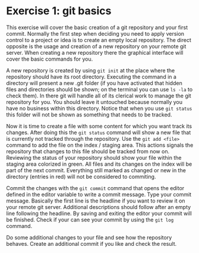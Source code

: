 # Exercise 1: git basics
This exercise will cover the basic creation of a git repository and your first commit.
Normally the first step when deciding you need to apply version control to a project or idea is
to create an empty local repository. The direct opposite is the usage and creation of a new
repository on your remote git server. When creating a new repository there the graphical interface
will cover the basic commands for you.

A new repository is created by using `git init` at the place where the repository should have its root
directory. Executing the command in a directory will present a new .git folder (if you have activated
that hidden files and directories should be shown; on the terminal you can use `ls -la` to check them).
In there git will handle all of its clerical work to manage the git repository for you. You should 
leave it untouched because normally you have no business within this directory. Notice that 
when you use `git status` this folder will not be shown as something that needs to be tracked.

Now it is time to create a file with some content for which you want track its changes. After doing this
the `git status` command will show a new file that is currently not tracked through the repository. Use the
`git add <file>` command to add the file on the index / staging area. This actions signals the 
repository that changes to this file should be tracked from now on. Reviewing the status of your repository
should show your file within the staging area colorized in green. All files and its changes on the index 
will be part of the next commit. Everything still marked as changed or new in the directory (entries in red)
will not be considered to commiting.

Commit the changes with the `git commit` command that opens the editor defined in the editor variable to write
a commit message. Type your commit message. Basically the first line is the headline if you want to review it
on your remote git server. Additional descriptions should follow after an empty line following the headline.
By saving and exiting the editor your commit will be finished. Check if your can see your commit by using the
`git log` command.

Do some additional changes to your file and see how the repository behaves. Create an additional commit if you
like and check the result.
